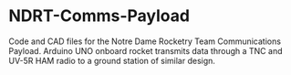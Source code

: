 # NDRT-Comms-Payload
Code and CAD files for the Notre Dame Rocketry Team Communications Payload.  Arduino UNO onboard rocket transmits data through a TNC and UV-5R HAM radio to a ground station of similar design.
